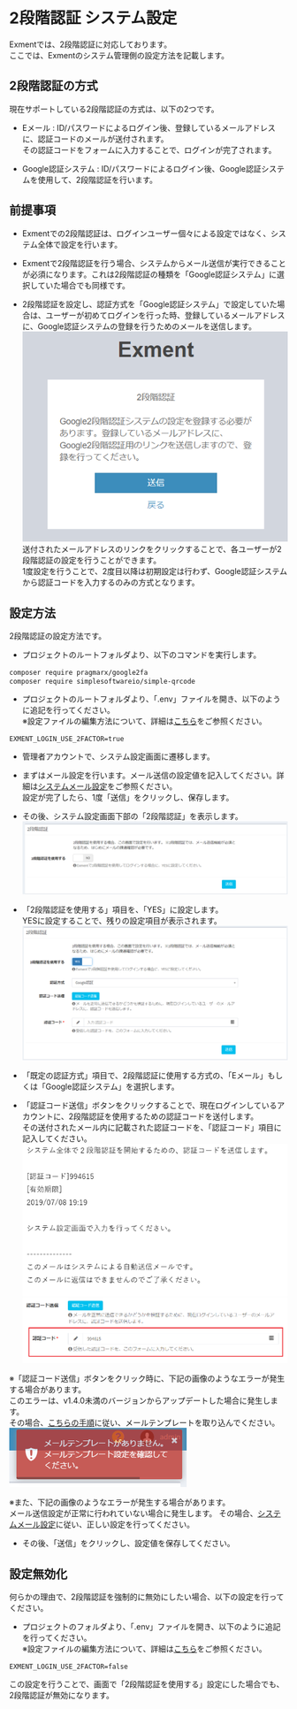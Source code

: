 # 2段階認証 システム設定
Exmentでは、2段階認証に対応しております。  
ここでは、Exmentのシステム管理側の設定方法を記載します。

## 2段階認証の方式
現在サポートしている2段階認証の方式は、以下の2つです。  

- Eメール : ID/パスワードによるログイン後、登録しているメールアドレスに、認証コードのメールが送付されます。  
その認証コードをフォームに入力することで、ログインが完了されます。

- Google認証システム : ID/パスワードによるログイン後、Google認証システムを使用して、2段階認証を行います。

## 前提事項
- Exmentでの2段階認証は、ログインユーザー個々による設定ではなく、システム全体で設定を行います。  

- Exmentで2段階認証を行う場合、システムからメール送信が実行できることが必須になります。これは2段階認証の種類を「Google認証システム」に選択していた場合でも同様です。

- 2段階認証を設定し、認証方式を「Google認証システム」で設定していた場合は、ユーザーが初めてログインを行った時、登録しているメールアドレスに、Google認証システムの登録を行うためのメールを送信します。  
![システム設定画面](img/login/login_2factor5.png)  
送付されたメールアドレスのリンクをクリックすることで、各ユーザーが2段階認証の設定を行うことができます。  
1度設定を行うことで、2度目以降は初期設定は行わず、Google認証システムから認証コードを入力するのみの方式となります。  

## 設定方法
2段階認証の設定方法です。

- プロジェクトのルートフォルダより、以下のコマンドを実行します。

~~~
composer require pragmarx/google2fa
composer require simplesoftwareio/simple-qrcode
~~~

- プロジェクトのルートフォルダより、「.env」ファイルを開き、以下のように追記を行ってください。  
※設定ファイルの編集方法について、詳細は[こちら](/ja/config)をご参照ください。

~~~
EXMENT_LOGIN_USE_2FACTOR=true
~~~

- 管理者アカウントで、システム設定画面に遷移します。

- まずはメール設定を行います。メール送信の設定値を記入してください。詳細は[システムメール設定](/ja/system_setting#システムメール設定)をご参照ください。  
設定が完了したら、1度「送信」をクリックし、保存します。  

- その後、システム設定画面下部の「2段階認証」を表示します。  
![システム設定画面](img/login/login_2factor1.png)  

- 「2段階認証を使用する」項目を、「YES」に設定します。  
YESに設定することで、残りの設定項目が表示されます。  
![システム設定画面](img/login/login_2factor2.png)  

- 「既定の認証方式」項目で、2段階認証に使用する方式の、「Eメール」もしくは「Google認証システム」を選択します。  

- 「認証コード送信」ボタンをクリックすることで、現在ログインしているアカウントに、2段階認証を使用するための認証コードを送付します。  
その送付されたメール内に記載された認証コードを、「認証コード」項目に記入してください。
![システム設定画面](img/login/login_2factor3.png)  
![システム設定画面](img/login/login_2factor4.png)  

※「認証コード送信」ボタンをクリック時に、下記の画像のようなエラーが発生する場合があります。  
このエラーは、v1.4.0未満のバージョンからアップデートした場合に発生します。  
その場合、[こちらの手順](/ja/update/v1_4)に従い、メールテンプレートを取り込んでください。  
![システム設定画面](img/login/login_2factor_error.png)  

※また、下記の画像のようなエラーが発生する場合があります。  
メール送信設定が正常に行われていない場合に発生します。
その場合、[システムメール設定](/ja/system_setting#システムメール設定)に従い、正しい設定を行ってください。


- その後、「送信」をクリックし、設定値を保存してください。


## 設定無効化
何らかの理由で、2段階認証を強制的に無効にしたい場合、以下の設定を行ってください。

- プロジェクトのフォルダより、「.env」ファイルを開き、以下のように追記を行ってください。  
※設定ファイルの編集方法について、詳細は[こちら](/ja/config)をご参照ください。

~~~
EXMENT_LOGIN_USE_2FACTOR=false
~~~

この設定を行うことで、画面で「2段階認証を使用する」設定にした場合でも、2段階認証が無効になります。